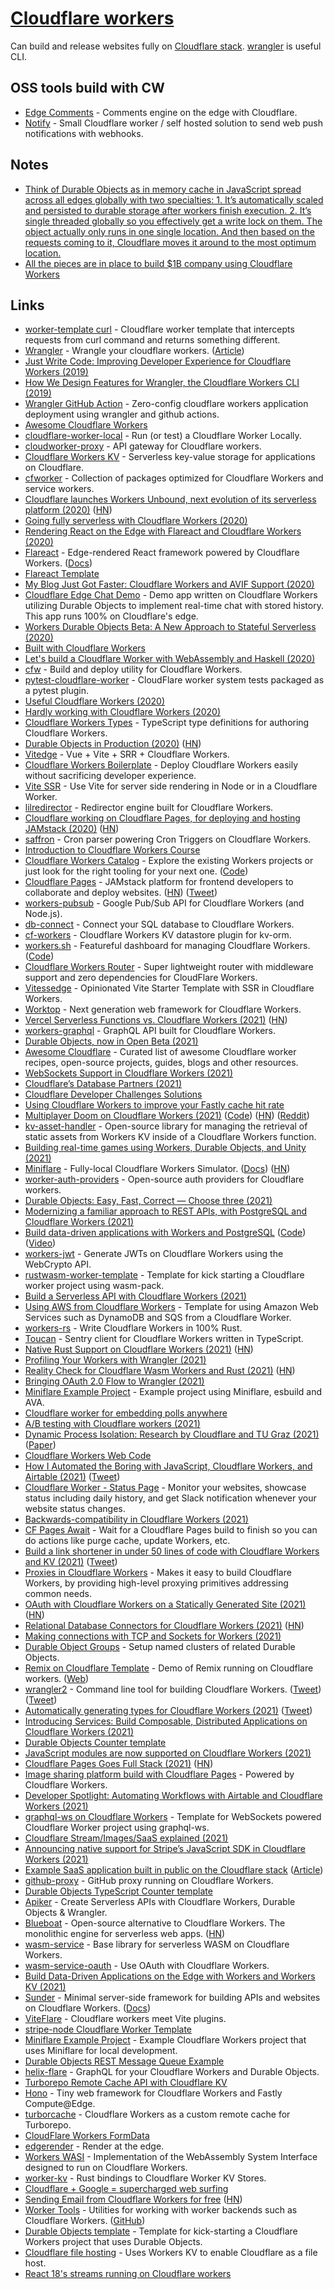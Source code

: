 # [Cloudflare workers](https://workers.cloudflare.com/)

Can build and release websites fully on [Cloudflare stack](https://twitter.com/pbteja1998/status/1496147994533679105). [wrangler](https://github.com/cloudflare/wrangler2) is useful CLI.

## OSS tools build with CW

- [Edge Comments](https://github.com/umstek/edge-comments) - Comments engine on the edge with Cloudflare.
- [Notify](https://github.com/K0IN/Notify) - Small Cloudflare worker / self hosted solution to send web push notifications with webhooks.

## Notes

- [Think of Durable Objects as in memory cache in JavaScript spread across all edges globally with two specialties: 1. It’s automatically scaled and persisted to durable storage after workers finish execution. 2. It’s single threaded globally so you effectively get a write lock on them. The object actually only runs in one single location. And then based on the requests coming to it, Cloudflare moves it around to the most optimum location.](https://twitter.com/chatsidhartha/status/1460511611756728323?s=28)
- [All the pieces are in place to build $1B company using Cloudflare Workers](https://twitter.com/eastdakota/status/1461722959639240713)

## Links

- [worker-template curl](https://github.com/Gaafar/curl-worker) - Cloudflare worker template that intercepts requests from curl command and returns something different.
- [Wrangler](https://github.com/cloudflare/wrangler) - Wrangle your cloudflare workers. ([Article](https://blog.cloudflare.com/announcing-wrangler-dev-the-edge-on-localhost/))
- [Just Write Code: Improving Developer Experience for Cloudflare Workers (2019)](https://blog.cloudflare.com/just-write-code-improving-developer-experience-for-cloudflare-workers/)
- [How We Design Features for Wrangler, the Cloudflare Workers CLI (2019)](https://blog.cloudflare.com/how-we-design-features-for-wrangler)
- [Wrangler GitHub Action](https://github.com/cloudflare/wrangler-action) - Zero-config cloudflare workers application deployment using wrangler and github actions.
- [Awesome Cloudflare Workers](https://github.com/tomByrer/awesome-cloudflare-workers)
- [cloudflare-worker-local](https://github.com/gja/cloudflare-worker-local) - Run (or test) a Cloudflare Worker Locally.
- [cloudworker-proxy](https://github.com/markusahlstrand/cloudworker-proxy) - API gateway for Cloudflare workers.
- [Cloudflare Workers KV](https://www.cloudflare.com/products/workers-kv/) - Serverless key-value storage for applications on Cloudflare.
- [cfworker](https://github.com/cfworker/cfworker) - Collection of packages optimized for Cloudflare Workers and service workers.
- [Cloudflare launches Workers Unbound, next evolution of its serverless platform (2020)](https://blog.cloudflare.com/introducing-workers-unbound/) ([HN](https://news.ycombinator.com/item?id=23965514))
- [Going fully serverless with Cloudflare Workers (2020)](https://guido.io/posts/going-fully-serverless-with-cloudflare-workers/)
- [Rendering React on the Edge with Flareact and Cloudflare Workers (2020)](https://blog.cloudflare.com/rendering-react-on-the-edge-with-flareact-and-cloudflare-workers/)
- [Flareact](https://github.com/flareact/flareact) - Edge-rendered React framework powered by Cloudflare Workers. ([Docs](https://flareact.com/))
- [Flareact Template](https://github.com/flareact/flareact-template)
- [My Blog Just Got Faster: Cloudflare Workers and AVIF Support (2020)](https://endler.dev/2020/perf)
- [Cloudflare Edge Chat Demo](https://github.com/cloudflare/workers-chat-demo/) - Demo app written on Cloudflare Workers utilizing Durable Objects to implement real-time chat with stored history. This app runs 100% on Cloudflare's edge.
- [Workers Durable Objects Beta: A New Approach to Stateful Serverless (2020)](https://blog.cloudflare.com/introducing-workers-durable-objects/)
- [Built with Cloudflare Workers](https://workers.cloudflare.com/built-with)
- [Let's build a Cloudflare Worker with WebAssembly and Haskell (2020)](https://blog.cloudflare.com/cloudflare-worker-with-webassembly-and-haskell/)
- [cfw](https://github.com/lukeed/cfw) - Build and deploy utility for Cloudflare Workers.
- [pytest-cloudflare-worker](https://github.com/samuelcolvin/pytest-cloudflare-worker) - CloudFlare worker system tests packaged as a pytest plugin.
- [Useful Cloudflare Workers (2020)](https://max.town/b-4ZHOV1QJm2wbE-G9Uf4Q/aXyYJ6VdS5KVHa_fWtmzyA.html)
- [Hardly working with Cloudflare Workers (2020)](https://blog.notifly.io/2020/11/04/hardly-working-with-cloudflare-workers)
- [Cloudflare Workers Types](https://github.com/cloudflare/workers-types) - TypeScript type definitions for authoring Cloudflare Workers.
- [Durable Objects in Production (2020)](https://linc.sh/blog/durable-objects-in-production) ([HN](https://news.ycombinator.com/item?id=25084470))
- [Vitedge](https://github.com/frandiox/vitedge) - Vue + Vite + SRR + Cloudflare Workers.
- [Cloudflare Workers Boilerplate](https://github.com/frandiox/cf-workers-boilerplate) - Deploy Cloudflare Workers easily without sacrificing developer experience.
- [Vite SSR](https://github.com/frandiox/vite-ssr) - Use Vite for server side rendering in Node or in a Cloudflare Worker.
- [lilredirector](https://github.com/signalnerve/lilredirector) - Redirector engine built for Cloudflare Workers.
- [Cloudflare working on Cloudflare Pages, for deploying and hosting JAMstack (2020)](https://twitter.com/wongmjane/status/1335198021131194370) ([HN](https://news.ycombinator.com/item?id=25326232))
- [saffron](https://github.com/cloudflare/saffron) - Cron parser powering Cron Triggers on Cloudflare Workers.
- [Introduction to Cloudflare Workers Course](https://egghead.io/playlists/introduction-to-cloudflare-workers-5aa3)
- [Cloudflare Workers Catalog](https://workers-catalog.pages.dev/) - Explore the existing Workers projects or just look for the right tooling for your next one. ([Code](https://github.com/eidam/cf-workers-catalog))
- [Cloudflare Pages](https://pages.cloudflare.com/) - JAMstack platform for frontend developers to collaborate and deploy websites. ([HN](https://news.ycombinator.com/item?id=26778894)) ([Tweet](https://twitter.com/CloudflareDev/status/1449038115042041862))
- [workers-pubsub](https://github.com/sagi/workers-pubsub) - Google Pub/Sub API for Cloudflare Workers (and Node.js).
- [db-connect](https://github.com/cloudflare/db-connect) - Connect your SQL database to Cloudflare Workers.
- [cf-workers](https://github.com/kv-orm/cf-workers) - Cloudflare Workers KV datastore plugin for kv-orm.
- [workers.sh](https://workers.sh/) - Featureful dashboard for managing Cloudflare Workers. ([Code](https://github.com/GregBrimble/workers.sh))
- [Cloudflare Workers Router](https://github.com/tsndr/cloudflare-worker-router) - Super lightweight router with middleware support and zero dependencies for CloudFlare Workers.
- [Vitessedge](https://github.com/frandiox/vitessedge-template) - Opinionated Vite Starter Template with SSR in Cloudflare Workers.
- [Worktop](https://github.com/lukeed/worktop) - Next generation web framework for Cloudflare Workers.
- [Vercel Serverless Functions vs. Cloudflare Workers (2021)](https://moiva.io/blog/vercel-serverless-functions-vs-cloudflare-workers) ([HN](https://news.ycombinator.com/item?id=26580102))
- [workers-graphql](https://github.com/caass/workers-graphql) - GraphQL API built for Cloudflare Workers.
- [Durable Objects, now in Open Beta (2021)](https://blog.cloudflare.com/durable-objects-open-beta/)
- [Awesome Cloudflare](https://github.com/irazasyed/awesome-cloudflare) - Curated list of awesome Cloudflare worker recipes, open-source projects, guides, blogs and other resources.
- [WebSockets Support in Cloudflare Workers (2021)](https://blog.cloudflare.com/introducing-websockets-in-workers/)
- [Cloudflare’s Database Partners (2021)](https://blog.cloudflare.com/partnership-announcement-db/)
- [Cloudflare Developer Challenges Solutions](https://github.com/cloudflare/devweek)
- [Using Cloudflare Workers to improve your Fastly cache hit rate](https://blog.diffen.com/post/631968553491415040/using-cloudflare-workers-to-improve-fastly-cache-hit-rat)
- [Multiplayer Doom on Cloudflare Workers (2021)](https://blog.cloudflare.com/doom-multiplayer-workers/) ([Code](https://github.com/cloudflare/doom-wasm)) ([HN](https://news.ycombinator.com/item?id=27194031)) ([Reddit](https://www.reddit.com/r/programming/comments/nfcavm/multiplayer_doom_on_cloudflare_workers/))
- [kv-asset-handler](https://github.com/cloudflare/kv-asset-handler) - Open-source library for managing the retrieval of static assets from Workers KV inside of a Cloudflare Workers function.
- [Building real-time games using Workers, Durable Objects, and Unity (2021)](https://blog.cloudflare.com/building-real-time-games-using-workers-durable-objects-and-unity/)
- [Miniflare](https://github.com/cloudflare/miniflare) - Fully-local Cloudflare Workers Simulator. ([Docs](https://miniflare.dev/)) ([HN](https://news.ycombinator.com/item?id=28640618))
- [worker-auth-providers](https://github.com/subhendukundu/worker-auth-providers) - Open-source auth providers for Cloudflare workers.
- [Durable Objects: Easy, Fast, Correct — Choose three (2021)](https://blog.cloudflare.com/durable-objects-easy-fast-correct-choose-three/)
- [Modernizing a familiar approach to REST APIs, with PostgreSQL and Cloudflare Workers (2021)](https://blog.cloudflare.com/modernizing-a-familiar-approach-to-rest-apis-with-postgresql-and-cloudflare-workers/)
- [Build data-driven applications with Workers and PostgreSQL](https://developers.cloudflare.com/workers/tutorials/postgres) ([Code](https://github.com/cloudflare/postgres-postgrest-cloudflared-example)) ([Video](https://www.youtube.com/watch?v=inLOwovtqQM))
- [workers-jwt](https://github.com/sagi/workers-jwt) - Generate JWTs on Cloudflare Workers using the WebCrypto API.
- [rustwasm-worker-template](https://github.com/cloudflare/rustwasm-worker-template) - Template for kick starting a Cloudflare worker project using wasm-pack.
- [Build a Serverless API with Cloudflare Workers (2021)](https://egghead.io/courses/build-a-serverless-api-with-cloudflare-workers-d67ca551)
- [Using AWS from Cloudflare Workers](https://github.com/cloudflare/workers-aws-template) - Template for using Amazon Web Services such as DynamoDB and SQS from a Cloudflare Worker.
- [workers-rs](https://github.com/cloudflare/workers-rs) - Write Cloudflare Workers in 100% Rust.
- [Toucan](https://github.com/robertcepa/toucan-js) - Sentry client for Cloudflare Workers written in TypeScript.
- [Native Rust Support on Cloudflare Workers (2021)](https://blog.cloudflare.com/workers-rust-sdk/) ([HN](https://news.ycombinator.com/item?id=28469171))
- [Profiling Your Workers with Wrangler (2021)](https://blog.cloudflare.com/profiling-your-workers-with-wrangler/)
- [Reality Check for Cloudflare Wasm Workers and Rust (2021)](https://nickb.dev/blog/reality-check-for-cloudflare-wasm-workers-and-rust) ([HN](https://news.ycombinator.com/item?id=28576295))
- [Bringing OAuth 2.0 Flow to Wrangler (2021)](https://blog.cloudflare.com/wrangler-oauth/)
- [Miniflare Example Project](https://github.com/mrbbot/miniflare-esbuild-ava) - Example project using Miniflare, esbuild and AVA.
- [Cloudflare worker for embedding polls anywhere](https://github.com/vberlier/poll)
- [A/B testing with Cloudflare workers (2021)](https://ptrlaszlo.com/posts/cloudflare-ab-testing)
- [Dynamic Process Isolation: Research by Cloudflare and TU Graz (2021)](https://blog.cloudflare.com/spectre-research-with-tu-graz/) ([Paper](https://arxiv.org/pdf/2110.04751.pdf))
- [Cloudflare Workers Web Code](https://github.com/cloudflare/workers.cloudflare.com)
- [How I Automated the Boring with JavaScript, Cloudflare Workers, and Airtable (2021)](https://www.youtube.com/watch?v=tFQ2kbiu1K4&t=2s) ([Tweet](https://twitter.com/CloudflareDev/status/1448035062985883651))
- [Cloudflare Worker - Status Page](https://github.com/eidam/cf-workers-status-page) - Monitor your websites, showcase status including daily history, and get Slack notification whenever your website status changes.
- [Backwards-compatibility in Cloudflare Workers (2021)](https://blog.cloudflare.com/backwards-compatibility-in-cloudflare-workers/)
- [CF Pages Await](https://github.com/WalshyDev/cf-pages-await) - Wait for a Cloudflare Pages build to finish so you can do actions like purge cache, update Workers, etc.
- [Build a link shortener in under 50 lines of code with Cloudflare Workers and KV (2021)](https://www.unravelled.dev/cloudflare-workers-link-shortener/) ([Tweet](https://twitter.com/kzhen/status/1457373214234091523))
- [Proxies in Cloudflare Workers](https://github.com/GitbookIO/proxies-on-cloudflare) - Makes it easy to build Cloudflare Workers, by providing high-level proxying primitives addressing common needs.
- [OAuth with Cloudflare Workers on a Statically Generated Site (2021)](https://abyteofcoding.com/blog/oauth-with-cloudflare-workers-on-a-statically-generated-site/) ([HN](https://news.ycombinator.com/item?id=29225950))
- [Relational Database Connectors for Cloudflare Workers (2021)](https://blog.cloudflare.com/relational-database-connectors/) ([HN](https://news.ycombinator.com/item?id=29227519))
- [Making connections with TCP and Sockets for Workers (2021)](https://blog.cloudflare.com/introducing-socket-workers/)
- [Durable Object Groups](https://github.com/cloudflare/dog) - Setup named clusters of related Durable Objects.
- [Remix on Cloudflare Template](https://github.com/jacob-ebey/remix-cloudflare-demo) - Demo of Remix running on Cloudflare workers. ([Web](https://remix-cloudflare-demo.jacob-ebey.workers.dev/))
- [wrangler2](https://github.com/cloudflare/wrangler2) - Command line tool for building Cloudflare Workers. ([Tweet](https://twitter.com/jevakallio/status/1460617288638468103)) ([Tweet](https://twitter.com/threepointone/status/1460611387735134209))
- [Automatically generating types for Cloudflare Workers (2021)](https://blog.cloudflare.com/automatically-generated-types/) ([Tweet](https://twitter.com/_mrbbot/status/1460619162108280835))
- [Introducing Services: Build Composable, Distributed Applications on Cloudflare Workers (2021)](https://blog.cloudflare.com/introducing-worker-services/)
- [Durable Objects Counter template](https://github.com/cloudflare/durable-objects-rollup-esm)
- [JavaScript modules are now supported on Cloudflare Workers (2021)](https://blog.cloudflare.com/workers-javascript-modules/)
- [Cloudflare Pages Goes Full Stack (2021)](https://blog.cloudflare.com/cloudflare-pages-goes-full-stack/) ([HN](https://news.ycombinator.com/item?id=29253032))
- [Image sharing platform build with Cloudflare Pages](https://github.com/cloudflare/images.pages.dev) - Powered by Cloudflare Workers.
- [Developer Spotlight: Automating Workflows with Airtable and Cloudflare Workers (2021)](https://blog.cloudflare.com/developer-spotlight-jacob-hands-tritails/)
- [graphql-ws on Cloudflare Workers](https://github.com/enisdenjo/cloudflare-worker-graphql-ws-template) - Template for WebSockets powered Cloudflare Worker project using graphql-ws.
- [Cloudflare Stream/Images/SaaS explained (2021)](https://twitter.com/signalnerve/status/1461729892983353347)
- [Announcing native support for Stripe’s JavaScript SDK in Cloudflare Workers (2021)](https://blog.cloudflare.com/announcing-stripe-support-in-workers/)
- [Example SaaS application built in public on the Cloudflare stack](https://github.com/cloudflare/production-saas) ([Article](https://blog.cloudflare.com/production-saas-intro/))
- [github-proxy](https://github.com/mchaNetwork/github-proxy) - GitHub proxy running on Cloudflare Workers.
- [Durable Objects TypeScript Counter template](https://github.com/cloudflare/durable-objects-typescript-rollup-esm)
- [Apiker](https://github.com/hodgef/apiker) - Create Serverless APIs with Cloudflare Workers, Durable Objects & Wrangler.
- [Blueboat](https://github.com/losfair/blueboat) - Open-source alternative to Cloudflare Workers. The monolithic engine for serverless web apps. ([HN](https://news.ycombinator.com/item?id=29321442))
- [wasm-service](https://github.com/stevelr/wasm-service) - Base library for serverless WASM on Cloudflare Workers.
- [wasm-service-oauth](https://github.com/stevelr/wasm-service-oauth) - Use OAuth with Cloudflare Workers.
- [Build Data-Driven Applications on the Edge with Workers and Workers KV (2021)](https://egghead.io/courses/build-data-driven-applications-on-the-edge-with-workers-and-workers-kv-4932f3ea)
- [Sunder](https://github.com/SunderJS/sunder) - Minimal server-side framework for building APIs and websites on Cloudflare Workers. ([Docs](https://sunderjs.com/docs/))
- [ViteFlare](https://github.com/alloc/viteflare) - Cloudflare workers meet Vite plugins.
- [stripe-node Cloudflare Worker Template](https://github.com/stripe-samples/stripe-node-cloudflare-worker-template)
- [Miniflare Example Project](https://github.com/mrbbot/miniflare-typescript-esbuild-jest) - Example Cloudflare Workers project that uses Miniflare for local development.
- [Durable Objects REST Message Queue Example](https://github.com/ryan-mars/workers-queue-demo)
- [helix-flare](https://github.com/launchport/helix-flare) - GraphQL for your Cloudflare Workers and Durable Objects.
- [Turborepo Remote Cache API with Cloudflare KV](https://github.com/msutkowski/turborepo-remote-cache-api-cf-kv)
- [Hono](https://github.com/yusukebe/hono) - Tiny web framework for Cloudflare Workers and Fastly Compute@Edge.
- [turborcache](https://github.com/cometkim/turbocache) - Cloudflare Workers as a custom remote cache for Turborepo.
- [CloudFlare Workers FormData](https://github.com/TomasHubelbauer/workers-formdata)
- [edgerender](https://github.com/samuelcolvin/edgerender) - Render at the edge.
- [Workers WASI](https://github.com/cloudflare/workers-wasi) - Implementation of the WebAssembly System Interface designed to run on Cloudflare Workers.
- [worker-kv](https://github.com/zebp/worker-kv) - Rust bindings to Cloudflare Worker KV Stores.
- [Cloudflare + Google = supercharged web surfing](https://github.com/alii/search)
- [Sending Email from Cloudflare Workers for free](https://community.cloudflare.com/t/send-email-from-workers-using-mailchannels-for-free/361973) ([HN](https://news.ycombinator.com/item?id=30533032))
- [Worker Tools](https://workers.tools/) - Utilities for working with worker backends such as Cloudflare Workers. ([GitHub](https://github.com/worker-tools))
- [Durable Objects template](https://github.com/cloudflare/durable-objects-template) - Template for kick-starting a Cloudflare Workers project that uses Durable Objects.
- [Cloudflare file hosting](https://github.com/judge2020/cloudflare-file-hosting) - Uses Workers KV to enable Cloudflare as a file host.
- [React 18's streams running on Cloudflare workers](https://github.com/threepointone/react-lazy-ssr-workers)